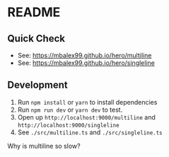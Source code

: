 # README

## Quick Check

* See: https://mbalex99.github.io/hero/multiline
* See: https://mbalex99.github.io/hero/singleline
## Development

1. Run `npm install` or `yarn` to install dependencies
2. Run `npm run dev` or `yarn dev` to test. 
3. Open up `http://localhost:9000/multiline` and `http://localhost:9000/singleline`
4. See `./src/multiline.ts` and `./src/singleline.ts`

Why is multiline so slow?